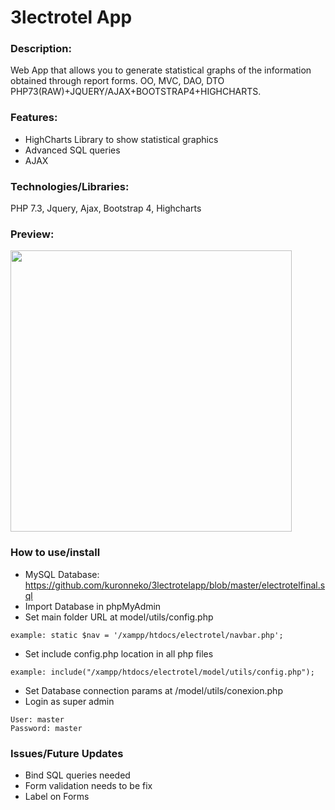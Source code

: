 # 3lectrotel App

### Description: 
Web App that allows you to generate statistical graphs of the information obtained through report forms. OO, MVC, DAO, DTO PHP73(RAW)+JQUERY/AJAX+BOOTSTRAP4+HIGHCHARTS.

### Features:
* HighCharts Library to show statistical graphics
* Advanced SQL queries
* AJAX

### Technologies/Libraries:
PHP 7.3, Jquery, Ajax, Bootstrap 4, Highcharts

### Preview:
<p> <img src="https://github.com/kuronneko/kuronneko.github.io/blob/master/assets/img/portfolio3lectrotel.png" width="450"> </p>

### How to use/install
* MySQL Database: https://github.com/kuronneko/3lectrotelapp/blob/master/electrotelfinal.sql
* Import Database in phpMyAdmin
* Set main folder URL at model/utils/config.php
```
example: static $nav = '/xampp/htdocs/electrotel/navbar.php';
```
* Set include config.php location in all php files
```
example: include("/xampp/htdocs/electrotel/model/utils/config.php");
```
* Set Database connection params at /model/utils/conexion.php
* Login as super admin
```
User: master
Password: master
```

### Issues/Future Updates
* Bind SQL queries needed
* Form validation needs to be fix
* Label on Forms
